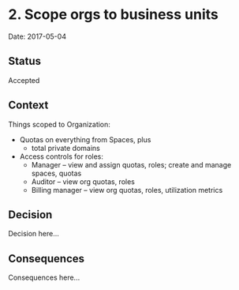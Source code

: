 # 2. Scope orgs to business units

Date: 2017-05-04

## Status

Accepted

## Context

Things scoped to Organization:

- Quotas on everything from Spaces, plus
  - total private domains
- Access controls for roles:
  - Manager – view and assign quotas, roles; create and manage spaces, quotas
  - Auditor – view org quotas, roles
  - Billing manager – view org quotas, roles, utilization metrics

[1]: http://apidocs.cloudfoundry.org/258/organization_quota_definitions/creating_a_organization_quota_definition.html
[2]: https://docs.cloudfoundry.org/concepts/roles.html
[3]: http://cloud.rohitkelapure.com/2016/05/structuring-orgs-spaces-and-quota.html

## Decision

Decision here...

## Consequences

Consequences here...
